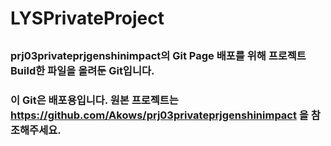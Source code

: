 # LYSPrivateProject

##

### prj03privateprjgenshinimpact의 Git Page 배포를 위해 프로젝트 Build한 파일을 올려둔 Git입니다.

### 이 Git은 배포용입니다. 원본 프로젝트는 https://github.com/Akows/prj03privateprjgenshinimpact 을 참조해주세요.
